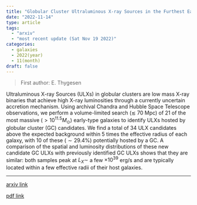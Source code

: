 ```yaml
---
title: "Globular Cluster Ultraluminous X-ray Sources in the Furthest Early-Type Galaxies"
date: "2022-11-14"
type: article
tags:
  - "arxiv"
  - "most recent update (Sat Nov 19 2022)"
categories:
  - galaxies
  - 2022(year)
  - 11(month)
draft: false
---
```


> First author: E. Thygesen

 Ultraluminous X-ray Sources (ULXs) in globular clusters are low mass X-ray
binaries that achieve high X-ray luminosities through a currently uncertain
accretion mechanism. Using archival Chandra and Hubble Space Telescope
observations, we perform a volume-limited search ($\lesssim$ 70 Mpc) of 21 of
the most massive ($>10^{11.5} M_\odot$) early-type galaxies to identify ULXs
hosted by globular cluster (GC) candidates. We find a total of 34 ULX
candidates above the expected background within 5 times the effective radius of
each galaxy, with 10 of these ($\sim29.4\%$) potentially hosted by a GC. A
comparison of the spatial and luminosity distributions of these new candidate
GC ULXs with previously identified GC ULXs shows that they are similar: both
samples peak at $L_X \sim$ a few $\times 10^{39}$ erg/s and are typically
located within a few effective radii of their host galaxies.

---
[arxiv link](http://arxiv.org/abs/2211.07699v1)

[pdf link](http://arxiv.org/pdf/2211.07699v1)